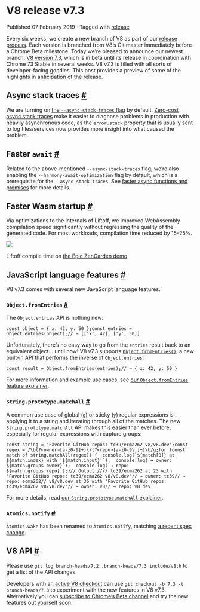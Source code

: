V8 release v7.3
===============

Published 07 February 2019 · Tagged with [release](/blog/tags/release)

Every six weeks, we create a new branch of V8 as part of our [release process](/docs/release-process). Each version is branched from V8’s Git master immediately before a Chrome Beta milestone. Today we’re pleased to announce our newest branch, [V8 version 7.3](https://chromium.googlesource.com/v8/v8.git/+log/branch-heads/7.3), which is in beta until its release in coordination with Chrome 73 Stable in several weeks. V8 v7.3 is filled with all sorts of developer-facing goodies. This post provides a preview of some of the highlights in anticipation of the release.

Async stack traces [#](#async-stack-traces)
-------------------------------------------

We are turning on [the `--async-stack-traces` flag](/blog/fast-async#improved-developer-experience) by default. [Zero-cost async stack traces](https://bit.ly/v8-zero-cost-async-stack-traces) make it easier to diagnose problems in production with heavily asynchronous code, as the `error.stack` property that is usually sent to log files/services now provides more insight into what caused the problem.

Faster `await` [#](#faster-await)
---------------------------------

Related to the above-mentioned `--async-stack-traces` flag, we’re also enabling the `--harmony-await-optimization` flag by default, which is a prerequisite for the `--async-stack-traces`. See [faster async functions and promises](/blog/fast-async#await-under-the-hood) for more details.

Faster Wasm startup [#](#faster-wasm-startup)
---------------------------------------------

Via optimizations to the internals of Liftoff, we improved WebAssembly compilation speed significantly without regressing the quality of the generated code. For most workloads, compilation time reduced by 15–25%.

![](/_img/v8-release-73/liftoff-epic.svg)

Liftoff compile time on [the Epic ZenGarden demo](https://s3.amazonaws.com/mozilla-games/ZenGarden/EpicZenGarden.html)

JavaScript language features [#](#javascript-language-features)
---------------------------------------------------------------

V8 v7.3 comes with several new JavaScript language features.

### `Object.fromEntries` [#](#object.fromentries)

The `Object.entries` API is nothing new:

    const object = { x: 42, y: 50 };const entries = Object.entries(object);// → [['x', 42], ['y', 50]]

Unfortunately, there’s no easy way to go from the `entries` result back to an equivalent object… until now! V8 v7.3 supports [`Object.fromEntries()`](/features/object-fromentries), a new built-in API that performs the inverse of `Object.entries`:

    const result = Object.fromEntries(entries);// → { x: 42, y: 50 }

For more information and example use cases, see [our `Object.fromEntries` feature explainer](/features/object-fromentries).

### `String.prototype.matchAll` [#](#string.prototype.matchall)

A common use case of global (`g`) or sticky (`y`) regular expressions is applying it to a string and iterating through all of the matches. The new `String.prototype.matchAll` API makes this easier than ever before, especially for regular expressions with capture groups:

    const string = 'Favorite GitHub repos: tc39/ecma262 v8/v8.dev';const regex = /\b(?<owner>[a-z0-9]+)\/(?<repo>[a-z0-9\.]+)\b/g;for (const match of string.matchAll(regex)) {  console.log(`${match[0]} at ${match.index} with '${match.input}'`);  console.log(`→ owner: ${match.groups.owner}`);  console.log(`→ repo: ${match.groups.repo}`);}// Output://// tc39/ecma262 at 23 with 'Favorite GitHub repos: tc39/ecma262 v8/v8.dev'// → owner: tc39// → repo: ecma262// v8/v8.dev at 36 with 'Favorite GitHub repos: tc39/ecma262 v8/v8.dev'// → owner: v8// → repo: v8.dev

For more details, read [our `String.prototype.matchAll` explainer](/features/string-matchall).

### `Atomics.notify` [#](#atomics.notify)

`Atomics.wake` has been renamed to `Atomics.notify`, matching [a recent spec change](https://github.com/tc39/ecma262/pull/1220).

V8 API [#](#v8-api)
-------------------

Please use `git log branch-heads/7.2..branch-heads/7.3 include/v8.h` to get a list of the API changes.

Developers with an [active V8 checkout](/docs/source-code#using-git) can use `git checkout -b 7.3 -t branch-heads/7.3` to experiment with the new features in V8 v7.3. Alternatively you can [subscribe to Chrome’s Beta channel](https://www.google.com/chrome/browser/beta.html) and try the new features out yourself soon.